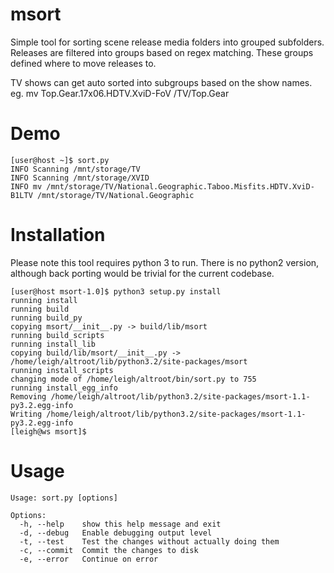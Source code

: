 msort
=====================

Simple tool for sorting scene release media folders into grouped subfolders.
Releases are filtered into groups based on regex matching. These groups defined where
to move releases to.

TV shows can get auto sorted into subgroups based on the show names.
eg. mv Top.Gear.17x06.HDTV.XviD-FoV /TV/Top.Gear

Demo
==========

    [user@host ~]$ sort.py
    INFO Scanning /mnt/storage/TV
    INFO Scanning /mnt/storage/XVID
    INFO mv /mnt/storage/TV/National.Geographic.Taboo.Misfits.HDTV.XviD-B1LTV /mnt/storage/TV/National.Geographic


Installation
===============

Please note this tool requires python 3 to run. There is no python2 version, although back porting
would be trivial for the current codebase.

    [user@host msort-1.0]$ python3 setup.py install
    running install
    running build
    running build_py
    copying msort/__init__.py -> build/lib/msort
    running build_scripts
    running install_lib
    copying build/lib/msort/__init__.py -> /home/leigh/altroot/lib/python3.2/site-packages/msort
    running install_scripts
    changing mode of /home/leigh/altroot/bin/sort.py to 755
    running install_egg_info
    Removing /home/leigh/altroot/lib/python3.2/site-packages/msort-1.1-py3.2.egg-info
    Writing /home/leigh/altroot/lib/python3.2/site-packages/msort-1.1-py3.2.egg-info
    [leigh@ws msort]$


Usage
=======

    Usage: sort.py [options]

    Options:
      -h, --help    show this help message and exit
      -d, --debug   Enable debugging output level
      -t, --test    Test the changes without actually doing them
      -c, --commit  Commit the changes to disk
      -e, --error   Continue on error
